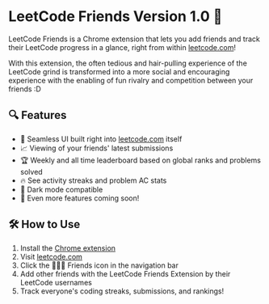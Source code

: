 # LeetCode Friends Version 1.0 🚀

LeetCode Friends is a Chrome extension that lets you add friends and track their LeetCode progress in a glance, right from within [leetcode.com](https://leetcode.com)! 

With this extension, the often tedious and hair-pulling experience of the LeetCode grind is transformed into a more social and encouraging experience with the enabling of fun rivalry and competition between your friends :D

## 🔍 Features

- 🥶 Seamless UI built right into [leetcode.com](https://leetcode.com) itself
- 📈 Viewing of your friends' latest submissions
- 🏆 Weekly and all time leaderboard based on global ranks and problems solved
- 🔥 See activity streaks and problem AC stats
- 🌚 Dark mode compatible
- 👹 Even more features coming soon!

## 🛠️ How to Use

1. Install the [Chrome extension](https://chromewebstore.google.com/detail/leetcode-friends/edccadalfhaegaflhhodadmhoffmmhdk)
2. Visit [leetcode.com](https://leetcode.com)
3. Click the 🧑‍🤝‍🧑 Friends icon in the navigation bar
4. Add other friends with the LeetCode Friends Extension by their LeetCode usernames
5. Track everyone's coding streaks, submissions, and rankings!

